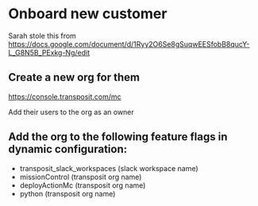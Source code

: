 # Onboard new customer

Sarah stole this from https://docs.google.com/document/d/1Ryy2O6Se8gSuqwEESfobB8qucY-L_G8N5B_PExkg-Ng/edit

## Create a new org for them
https://console.transposit.com/mc

Add their users to the org as an owner

## Add the org to the following feature flags in dynamic configuration:
- transposit_slack_workspaces (slack workspace name)
- missionControl (transposit org name)
- deployActionMc (transposit org name)
- python (transposit org name)

